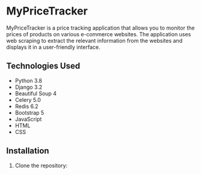 # MyPriceTracker

MyPriceTracker is a price tracking application that allows you to monitor the prices of products on various e-commerce websites. The application uses web scraping to extract the relevant information from the websites and displays it in a user-friendly interface.

## Technologies Used

- Python 3.8
- Django 3.2
- Beautiful Soup 4
- Celery 5.0
- Redis 6.2
- Bootstrap 5
- JavaScript
- HTML
- CSS

## Installation

1. Clone the repository:

